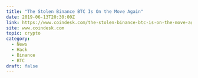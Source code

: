 ```yaml
---
title: "The Stolen Binance BTC Is On the Move Again"
date: 2019-06-13T20:30:00Z
link: https://www.coindesk.com/the-stolen-binance-btc-is-on-the-move-again?utm_medium=RSS&utm_source=hune
site: www.coindesk.com
topic: crypto
category:
  - News
  - Hack
  - Binance
  - BTC
draft: false
---
```

